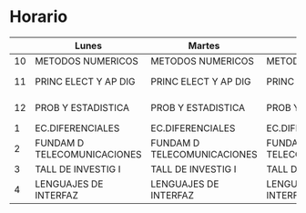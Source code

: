 # Horario
|    | Lunes                       | Martes                      | Miercoles                   | Jueves                      | Viernes              |
|----|-----------------------------|-----------------------------|-----------------------------|-----------------------------|----------------------|
| 10 |      METODOS NUMERICOS      |      METODOS NUMERICOS      |      METODOS NUMERICOS      |      METODOS NUMERICOS      |                      |
| 11 |     PRINC ELECT Y AP DIG    |     PRINC ELECT Y AP DIG    |     PRINC ELECT Y AP DIG    |     PRINC ELECT Y AP DIG    | PRINC ELECT Y AP DIG |
| 12 |      PROB Y ESTADISTICA     |      PROB Y ESTADISTICA     |      PROB Y ESTADISTICA     |      PROB Y ESTADISTICA     |  PROB Y ESTADISTICA  |
| 1  |       EC.DIFERENCIALES      |       EC.DIFERENCIALES      |       EC.DIFERENCIALES      |       EC.DIFERENCIALES      |   EC.DIFERENCIALES   |
| 2  | FUNDAM D TELECOMUNICACIONES | FUNDAM D TELECOMUNICACIONES | FUNDAM D TELECOMUNICACIONES | FUNDAM D TELECOMUNICACIONES |                      |
| 3  |      TALL DE INVESTIG I     |      TALL DE INVESTIG I     |      TALL DE INVESTIG I     |      TALL DE INVESTIG I     |                      |
| 4  |    LENGUAJES DE INTERFAZ    |    LENGUAJES DE INTERFAZ    |    LENGUAJES DE INTERFAZ    |    LENGUAJES DE INTERFAZ    |                      |

